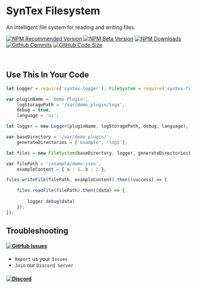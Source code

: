 # SynTex Filesystem
An intelligent file system for reading and writing files.

[![NPM Recommended Version](https://img.shields.io/npm/v/syntex-filesystem?label=release&color=brightgree&style=for-the-badge)](https://www.npmjs.com/package/syntex-filesystem)
[![NPM Beta Version](https://img.shields.io/npm/v/syntex-filesystem/beta?color=orange&label=beta&style=for-the-badge)](https://www.npmjs.com/package/syntex-filesystem)
[![NPM Downloads](https://img.shields.io/npm/dt/syntex-filesystem?color=9944ee&&style=for-the-badge)](https://www.npmjs.com/package/syntex-filesystem)
[![GitHub Commits](https://img.shields.io/github/commits-since/SynTexDZN/syntex-filesystem/1.0.0?color=yellow&label=commits&style=for-the-badge)](https://github.com/SynTexDZN/syntex-filesystem/commits)
[![GitHub Code Size](https://img.shields.io/github/languages/code-size/SynTexDZN/syntex-filesystem?color=0af&style=for-the-badge)](https://github.com/SynTexDZN/syntex-filesystem)

<br>

## Use This In Your Code
```js
let Logger = require('syntex-logger'), FileSystem = require('syntex-filesystem');

var pluginName = 'Demo Plugin',
    logStoragePath = '/var/demo_plugin/logs',
    debug = true,
    language = 'us';

let logger = new Logger(pluginName, logStoragePath, debug, language);

var baseDirectory = '/var/demo_plugin/',
    generateDirectories = ['example', 'logs'];

let files = new FileSystem(baseDirectory, logger, generateDirectories);

var filePath = '/example/demo.json',
    exampleContent = { a : 1, b : 2 };

files.writeFile(filePath, exampleContent).then((success) => {

    files.readFile(filePath).then((data) => {
        
        logger.debug(data)
    });
});
```
## Troubleshooting
#### [![GitHub Issues](https://img.shields.io/github/issues-raw/SynTexDZN/syntex-filesystem?logo=github&style=for-the-badge)](https://github.com/SynTexDZN/syntex-filesystem/issues)
- `Report` us your `Issues`
- `Join` our `Discord Server`
#### [![Discord](https://img.shields.io/discord/442095224953634828?color=5865F2&logoColor=white&label=discord&logo=discord&style=for-the-badge)](https://discord.gg/XUqghtw4DE)